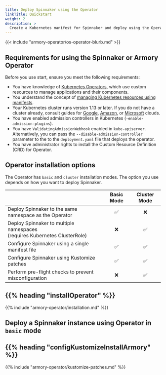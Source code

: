 ```yaml
---
title: Deploy Spinnaker using the Operator
linkTitle: Quickstart
weight: 2
description: >
  Create a Kubernetes manifest for Spinnaker and deploy using the Operator.
---
```


{{< include "armory-operator/os-operator-blurb.md" >}}

## Requirements for using the Spinnaker or Armory Operator

Before you use start, ensure you meet the following requirements:

* You have knowledge of [Kubernetes Operators](https://kubernetes.io/docs/concepts/extend-kubernetes/operator/), which use custom resources to manage applications and their components.
* You understand the concept of [managing Kubernetes resources using manifests](https://kubernetes.io/docs/concepts/cluster-administration/manage-deployment/).
* Your Kubernetes cluster runs version 1.13 or later. If you do not have a cluster already, consult guides for [Google](https://cloud.google.com/kubernetes-engine/docs/quickstart), [Amazon](https://docs.aws.amazon.com/eks/latest/userguide/getting-started-console.html), or [Microsoft](https://docs.microsoft.com/en-us/azure/aks/kubernetes-walkthrough-portal) clouds.
* You have enabled admission controllers in Kubernetes (`-enable-admission-plugins`).
* You have `ValidatingAdmissionWebhook` enabled in `kube-apiserver`. Alternatively, you can pass the `--disable-admission-controller` parameter to the to the `deployment.yaml` file that deploys the operator.
* You have administrator rights to install the Custom Resource Definition (CRD) for Operator.

## Operator installation options

The Operator has `basic` and `cluster` installation modes. The option you use depends on how you want to deploy Spinnaker.


|                                                           |Basic Mode | Cluster Mode |
|:-------------------------------------------------------- |:------------------:|:---------------:|
| Deploy Spinnaker to the same namespace as the Operator   |      &#9989;       |    &#10060;     |
| Deploy Spinnaker to multiple namespaces<br>(requires Kubernetes ClusterRole)                 |      &#10060;      |     &#9989;     |
| Configure Spinnaker using a single manifest file            |      &#9989;       |     &#9989;     |
| Configure Spinnaker using Kustomize patches            |      &#9989;       |     &#9989;     |
| Perform pre-flight checks to prevent misconfiguration             |     &#10060;       |     &#9989;     |



## {{% heading "installOperator" %}}
{{% include "armory-operator/installation.md" %}}

## Deploy a Spinnaker instance using Operator in `basic` mode



## {{% heading "configKustomizeInstallArmory" %}}
{{% include "armory-operator/kustomize-patches.md" %}}
